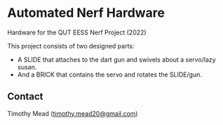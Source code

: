 # Automated Nerf Hardware
Hardware for the QUT EESS Nerf Project (2022)

This project consists of two designed parts:  
- A SLIDE that attaches to the dart gun and swivels about a servo/lazy susan.  
- And a BRICK that contains the servo and rotates the SLIDE/gun.  

## Contact
Timothy Mead (timothy.mead20@gmail.com)  
